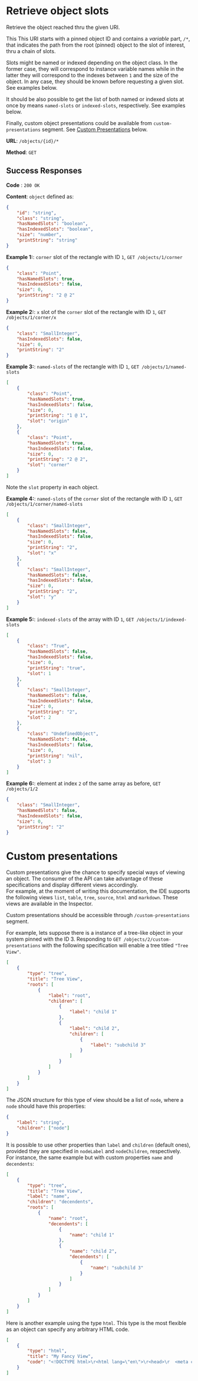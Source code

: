 # Retrieve object slots

Retrieve the object reached thru the given URI.

This This URI starts with a pinned object ID and contains a _variable_ part, `/*`, that indicates the path from the root (pinned) object to the slot of interest, thru a chain of slots.

Slots might be named or indexed depending on the object class. In the former case, they will correspond to instance variable names while in the latter they will correspond to the indexes between `1` and the size of the object. In any case, they should be known before requesting a given slot. See examples below.

It should be also possible to get the list of both named or indexed slots at once by means `named-slots` or `indexed-slots`, respectively. See examples below.

Finally, custom object presentations could be available from `custom-presentations` segment. See [Custom Presentations](#custom-presentations) below.

**URL**: `/objects/{id}/*`

**Method**: `GET`

## Success Responses

**Code** : `200 OK`

**Content**: `object` defined as:

```json
{
	"id": "string",
	"class": "string",
	"hasNamedSlots": "boolean",
	"hasIndexedSlots": "boolean",
	"size": "number",
	"printString": "string"
}
```

**Example 1:**: `corner` slot of the rectangle with ID `1`, `GET /objects/1/corner`

```json
{
	"class": "Point",
	"hasNamedSlots": true,
	"hasIndexedSlots": false,
	"size": 0,
	"printString": "2 @ 2"
}
```

**Example 2:**: `x` slot of the `corner` slot of the rectangle with ID `1`, `GET /objects/1/corner/x`

```json
{
	"class": "SmallInteger",
	"hasIndexedSlots": false,
	"size": 0,
	"printString": "2"
}
```

**Example 3:**: `named-slots` of the rectangle with ID `1`, `GET /objects/1/named-slots`

```json
[
	{
		"class": "Point",
		"hasNamedSlots": true,
		"hasIndexedSlots": false,
		"size": 0,
		"printString": "1 @ 1",
		"slot": "origin"
	},
	{
		"class": "Point",
		"hasNamedSlots": true,
		"hasIndexedSlots": false,
		"size": 0,
		"printString": "2 @ 2",
		"slot": "corner"
	}
]
```

Note the `slot` property in each object.

**Example 4:**: `named-slots` of the `corner` slot of the rectangle with ID `1`, `GET /objects/1/corner/named-slots`

```json
[
	{
		"class": "SmallInteger",
		"hasNamedSlots": false,
		"hasIndexedSlots": false,
		"size": 0,
		"printString": "2",
		"slot": "x"
	},
	{
		"class": "SmallInteger",
		"hasNamedSlots": false,
		"hasIndexedSlots": false,
		"size": 0,
		"printString": "2",
		"slot": "y"
	}
]
```

**Example 5:**: `indexed-slots` of the array with ID `1`, `GET /objects/1/indexed-slots`

```json
[
	{
		"class": "True",
		"hasNamedSlots": false,
		"hasIndexedSlots": false,
		"size": 0,
		"printString": "true",
		"slot": 1
	},
	{
		"class": "SmallInteger",
		"hasNamedSlots": false,
		"hasIndexedSlots": false,
		"size": 0,
		"printString": "2",
		"slot": 2
	},
	{
		"class": "UndefinedObject",
		"hasNamedSlots": false,
		"hasIndexedSlots": false,
		"size": 0,
		"printString": "nil",
		"slot": 3
	}
]
```

**Example 6:**: element at index `2` of the same array as before, `GET /objects/1/2`

```json
{
	"class": "SmallInteger",
	"hasNamedSlots": false,
	"hasIndexedSlots": false,
	"size": 0,
	"printString": "2"
}
```

# Custom presentations

Custom presentations give the chance to specify special ways of viewing an object. The consumer of the API can take advantage of these specifications and display different views accordingly.\
For example, at the moment of writing this documentation, the IDE supports the following views `list`, `table`, `tree`, `source`, `html` and `markdown`. These views are available in the Inspector.

Custom presentations should be accessible through `/custom-presentations` segment.

For example, lets suppose there is a instance of a tree-like object in your system pinned with the ID 3.
Responding to `GET /objects/2/custom-presentations` with the following specification will enable a tree titled `"Tree View"`.

```json
[
	{
		"type": "tree",
		"title": "Tree View",
		"roots": [
			{
				"label": "root",
				"children": [
					{
						"label": "child 1"
					},
					{
						"label": "child 2",
						"children": [
							{
								"label": "subchild 3"
							}
						]
					}
				]
			}
		]
	}
]
```

The JSON structure for this type of view should be a list of `node`, where a `node` should have this properties:

```json
{
	"label": "string",
	"children": ["node"]
}
```

It is possible to use other properties than `label` and `children` (default ones), provided they are specified in `nodeLabel` and `nodeChildren`, respectively.\
For instance, the same example but with custom properties `name` and `decendents`:

```json
[
	{
		"type": "tree",
		"title": "Tree View",
		"label": "name",
		"children": "decendents",
		"roots": [
			{
				"name": "root",
				"decendents": [
					{
						"name": "child 1"
					},
					{
						"name": "child 2",
						"decendents": [
							{
								"name": "subchild 3"
							}
						]
					}
				]
			}
		]
	}
]
```

Here is another example using the type `html`. This type is the most flexible as an object can specify any arbitrary HTML code.

```json
[
	{
		"type": "html",
		"title": "My Fancy View",
		"code": "<!DOCTYPE html>\r<html lang=\"en\">\r<head>\r  <meta charset=\"UTF-8\">\r  <meta http-equiv=\"X-UA-Compatible\" content=\"IE=edge\">\r  <meta name=\"viewport\" content=\"width=device-width, initial-scale=1.0\">\r  <style>\r\r* {\r  padding: 0;\r  margin: 0 ;\r  box-sizing: border: box;\r}\r\rbody {\r  background-image: linear-gradient(to right, #f78ca0 0%, #f9748f 19%, #fd868c 60%, #fe9a8b 100%);\r  background-attachment: fixed;\r  height: 100vh;\r  display: grid;\r  justify-content: center;\r  align-content: center;\r  grid-template-columns: minmax(150px, 440px);\r  font-family: 'Montserrat', sans-serif;\r}\r\r#wrapper {\r  max-width: 400px;\r  padding: 20px;\r}\r\r#title {\r  margin-bottom: 20px;\r}\r\rblockquote {\r  border-left: 5px solid white;\r  padding-left: 20px;\r}\r</style>\r  <title>Blockquote</title>\r</head>\r<body>\r  <div id=\"wrapper\">\r    <h1 id=\"title\">Fancy Object</h1>\r    <blockquote>\r      This is my facy view.\r    </blockquote>\r  </div>\r</body>\r</html>"
	}
]
```
